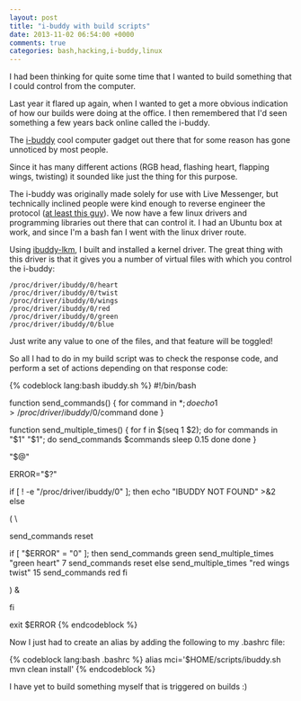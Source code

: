 ```yaml
---
layout: post
title: "i-buddy with build scripts"
date: 2013-11-02 06:54:00 +0000
comments: true
categories: bash,hacking,i-buddy,linux
---
```

I had been thinking for quite some time that I wanted to build something that I could control from the computer.

Last year it flared up again, when I wanted to get a more obvious indication of how our builds were doing at the office. I then remembered that I'd seen something a few years back online called the i-buddy.

The [i-buddy](http://www.i-buddy.com) cool computer gadget out there that for some reason has gone unnoticed by most people.

Since it has many different actions (RGB head, flashing heart, flapping wings, twisting) it sounded like just the thing for this purpose.

The i-buddy was originally made solely for use with Live Messenger, but technically inclined people were kind enough to reverse engineer the protocol ([at least this guy](http://imakethin.gs/blog/hacking-the-usb-i-buddy)). We now have a few linux drivers and programming libraries out there that can control it. I had an Ubuntu box at work, and since I'm a bash fan I went with the linux driver route.

Using [ibuddy-lkm](https://github.com/tietomaakari/ibuddy-lkm), I built and installed a kernel driver. The great thing with this driver is that it gives you a number of virtual files with which you control the i-buddy:

    /proc/driver/ibuddy/0/heart
    /proc/driver/ibuddy/0/twist
    /proc/driver/ibuddy/0/wings
    /proc/driver/ibuddy/0/red
    /proc/driver/ibuddy/0/green
    /proc/driver/ibuddy/0/blue

Just write any value to one of the files, and that feature will be toggled!

So all I had to do in my build script was to check the response code, and perform a set of actions depending on that response code:

{% codeblock lang:bash ibuddy.sh %}
#!/bin/bash
 
function send_commands() {
    for command in $*; do
        echo 1 > /proc/driver/ibuddy/0/$command
    done
}
 
function send_multiple_times() {
    for f in $(seq 1 $2); do
        for commands in "$1" "$1"; do
            send_commands $commands
            sleep 0.15
        done
    done
}
 
"$@"
 
ERROR="$?"
 
if [ ! -e "/proc/driver/ibuddy/0" ]; then
    echo "IBUDDY NOT FOUND" >&2
else
 
( \
 
send_commands reset
 
if [ "$ERROR" = "0" ]; then
    send_commands green
    send_multiple_times "green heart" 7
    send_commands reset
else
    send_multiple_times "red wings twist" 15
    send_commands red
fi
 
) &
 
fi
 
exit $ERROR
{% endcodeblock %}

Now I just had to create an alias by adding the following to my .bashrc file:

{% codeblock lang:bash .bashrc %}
alias mci='$HOME/scripts/ibuddy.sh mvn clean install'
{% endcodeblock %}

I have yet to build something myself that is triggered on builds :)